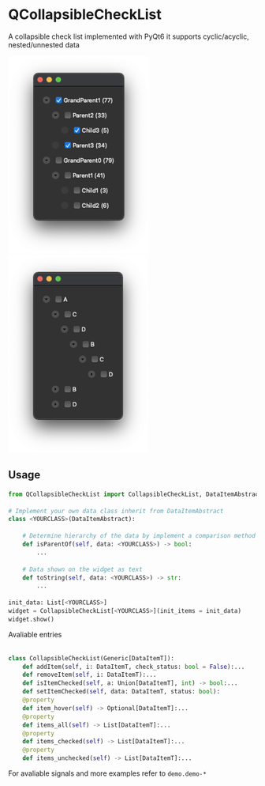 
# QCollapsibleCheckList

A collapsible check list implemented with PyQt6
it supports cyclic/acyclic, nested/unnested data

<img src="imgs/customdata.png" height=400/>
<img src="imgs/cyclicdata.png" height=400/>

<!--
![](imgs/customdata.png)
![](imgs/cyclicdata.png)
-->


## Usage
```python
from QCollapsibleCheckList import CollapsibleCheckList, DataItemAbstract

# Implement your own data class inherit from DataItemAbstract
class <YOURCLASS>(DataItemAbstract):

    # Determine hierarchy of the data by implement a comparison method
    def isParentOf(self, data: <YOURCLASS>) -> bool:
        ...
    
    # Data shown on the widget as text
    def toString(self, data: <YOURCLASS>) -> str:
        ...

init_data: List[<YOURCLASS>]
widget = CollapsibleCheckList[<YOURCLASS>](init_items = init_data)
widget.show()

```

Avaliable entries
```python

class CollapsibleCheckList(Generic[DataItemT]):
    def addItem(self, i: DataItemT, check_status: bool = False):...
    def removeItem(self, i: DataItemT):...
    def isItemChecked(self, a: Union[DataItemT], int) -> bool:...
    def setItemChecked(self, data: DataItemT, status: bool):
    @property
    def item_hover(self) -> Optional[DataItemT]:...
    @property
    def items_all(self) -> List[DataItemT]:...
    @property
    def items_checked(self) -> List[DataItemT]:...
    @property
    def items_unchecked(self) -> List[DataItemT]:...
```

For avaliable signals and more examples refer to `demo.demo-*`